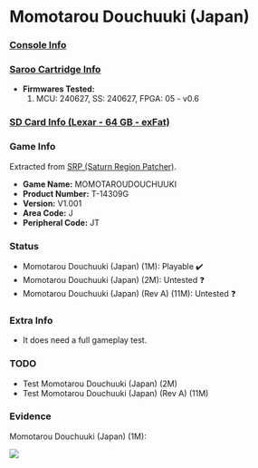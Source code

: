 # Momotarou Douchuuki (Japan)

### [Console Info](../../../../../Info/Consoles/VA13/README.md)

### [Saroo Cartridge Info](../../../../../Info/Cartridges/RetroGameParadiseStore/1.32F/README.md)

- <b>Firmwares Tested:</b>
  1. MCU: 240627, SS: 240627, FPGA: 05 - v0.6

### [SD Card Info (Lexar - 64 GB - exFat)](../../../../../Info/SdCards/Lexar/64GB/exfat/README.md)

### Game Info

Extracted from [SRP (Saturn Region Patcher)](https://segaxtreme.net/resources/saturn-region-patcher.81/download).

- <b>Game Name:</b> MOMOTAROUDOUCHUUKI
- <b>Product Number:</b> T-14309G
- <b>Version:</b> V1.001
- <b>Area Code:</b> J
- <b>Peripheral Code:</b> JT

### Status

- Momotarou Douchuuki (Japan) (1M): Playable :heavy_check_mark:
- Momotarou Douchuuki (Japan) (2M): Untested :question:
- Momotarou Douchuuki (Japan) (Rev A) (11M): Untested :question:

### Extra Info

- It does need a full gameplay test.

### TODO

- Test Momotarou Douchuuki (Japan) (2M)
- Test Momotarou Douchuuki (Japan) (Rev A) (11M)

### Evidence

Momotarou Douchuuki (Japan) (1M):

[![](https://img.youtube.com/vi/zyXs4PrvRVk/0.jpg)](https://www.youtube.com/watch?v=zyXs4PrvRVk)
